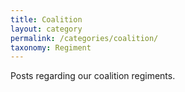 ```yaml
---
title: Coalition
layout: category
permalink: /categories/coalition/
taxonomy: Regiment
---
```


Posts regarding our coalition regiments.
